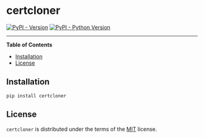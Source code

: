 # certcloner

[![PyPI - Version](https://img.shields.io/pypi/v/certcloner.svg)](https://pypi.org/project/certcloner)
[![PyPI - Python Version](https://img.shields.io/pypi/pyversions/certcloner.svg)](https://pypi.org/project/certcloner)

-----

**Table of Contents**

- [Installation](#installation)
- [License](#license)

## Installation

```console
pip install certcloner
```

## License

`certcloner` is distributed under the terms of the [MIT](https://spdx.org/licenses/MIT.html) license.
